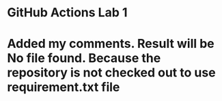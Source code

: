 # GitHub Actions Lab 1
# Added my comments. Result will be No file found. Because the repository is not checked out to use requirement.txt file